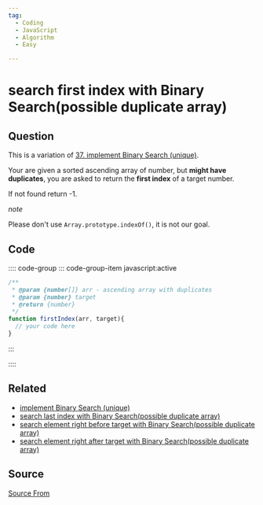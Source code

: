 ```yaml
---
tag:
  - Coding
  - JavaScript
  - Algorithm
  - Easy

---
```

  
# search first index with Binary Search(possible duplicate array)

## Question
This is a variation of [37\. implement Binary Search (unique)](https://bigfrontend.dev/problem/implement-Binary-Search-Unique).

Your are given a sorted ascending array of number, but **might have duplicates**, you are asked to return the **first index** of a target number.

If not found return -1.

_note_

Please don't use `Array.prototype.indexOf()`, it is not our goal.

## Code
:::: code-group
::: code-group-item javascript:active
```javascript
/**
 * @param {number[]} arr - ascending array with duplicates
 * @param {number} target
 * @return {number}
 */
function firstIndex(arr, target){
  // your code here
}
```
:::
    
::::


## Related

+ [implement Binary Search (unique)](./implement-Binary-Search-Unique)
+ [search last index with Binary Search(possible duplicate array)](./search-last-index-with-Binary-Search-possible-duplicate-array)
+ [search element right before target with Binary Search(possible duplicate array)](./search-element-right-before-target-with-Binary-Search-possible-duplicate-array)
+ [search element right after target with Binary Search(possible duplicate array)](./search-element-right-after-target-with-Binary-Search-possible-duplicate-array)
##  Source
[Source From](https://bigfrontend.dev/problem/search-first-index-with-Binary-Search-duplicate-array)

  